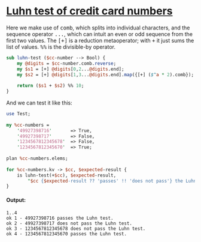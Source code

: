 [1]: http://rosettacode.org/wiki/Luhn_test_of_credit_card_numbers

# [Luhn test of credit card numbers][1]

Here we make use of <tt>comb</tt>, which splits into individual characters,
and the sequence operator <tt>...</tt>, which can intuit an even or odd sequence from the first two values.
The <tt>[+]</tt> is a reduction metaoperator; with <tt>+</tt> it just sums the list of values.
<tt>%%</tt> is the divisible-by operator.

```perl
sub luhn-test ($cc-number --> Bool) {
    my @digits = $cc-number.comb.reverse;
    my $s1 = [+] @digits[0,2...@digits.end];
    my $s2 = [+] @digits[1,3...@digits.end].map({[+] ($^a * 2).comb});
 
    return ($s1 + $s2) %% 10;
}
```


And we can test it like this:

```perl
use Test;
 
my %cc-numbers =
    '49927398716'       => True,
    '49927398717'       => False,
    '1234567812345678'  => False,
    '1234567812345670'  => True;
 
plan %cc-numbers.elems;
 
for %cc-numbers.kv -> $cc, $expected-result {
    is luhn-test(+$cc), $expected-result,
        "$cc {$expected-result ?? 'passes' !! 'does not pass'} the Luhn test.";
}
```

#### Output:
```
1..4
ok 1 - 49927398716 passes the Luhn test.
ok 2 - 49927398717 does not pass the Luhn test.
ok 3 - 1234567812345678 does not pass the Luhn test.
ok 4 - 1234567812345670 passes the Luhn test.
```